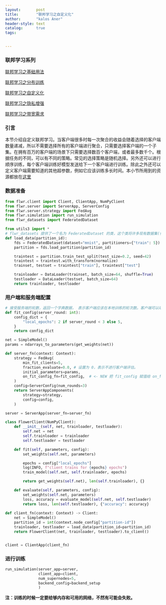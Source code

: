 ```yaml
---
layout:       post
title:        "联邦学习之自定义化"
author:       "kalos Aner"
header-style: text
catalog:      true
tags:
    

---
```


### 联邦学习系列

[联邦学习之基础用法](https://kalosaner.github.io/academic/2024-12-02-%E8%81%94%E9%82%A6%E5%AD%A6%E4%B9%A0%E4%B9%8B%E5%9F%BA%E7%A1%80%E7%94%A8%E6%B3%95/)

[联邦学习之分布训练](https://kalosaner.github.io/academic/2024-12-03-%E8%81%94%E9%82%A6%E5%AD%A6%E4%B9%A0%E4%B9%8B%E5%88%86%E5%B8%83%E8%AE%AD%E7%BB%83/)

[联邦学习之自定义化](https://kalosaner.github.io/academic/2024-12-04-%E8%81%94%E9%82%A6%E5%AD%A6%E4%B9%A0%E4%B9%8B%E8%87%AA%E5%AE%9A%E4%B9%89%E5%8C%96/)

[联邦学习之隐私增强](https://kalosaner.github.io/academic/2024-12-05-%E8%81%94%E9%82%A6%E5%AD%A6%E4%B9%A0%E4%B9%8B%E9%9A%90%E7%A7%81%E5%A2%9E%E5%BC%BA/)

[联邦学习之带宽需求](https://kalosaner.github.io/academic/2024-12-06-%E8%81%94%E9%82%A6%E5%AD%A6%E4%B9%A0%E4%B9%8B%E5%B8%A6%E5%AE%BD%E9%9C%80%E6%B1%82/)

### 引言

本节介绍自定义联邦学习。当客户端很多时每一次聚合的收益会随着选择的客户端数量递减，所以不需要选择所有的客户端进行聚合，只需要选择客户端的一个子集。在拥有百万的客户端的场景下只需要选择数百个客户端，或者最多数千个。根据任务的不同，可以有不同的策略。常见的选择策略是随机选择。另外还可以进行顺序训练，每个客户端训练好模型发送给下一个客户端进行训练。除此之外还可以定义客户端需要知道的其他超参数，例如它应该训练多长时间。本小节所用到的资源都放在[这里](https://github.com/KalosAner/KalosAner.github.io/tree/master/resource/Federated%20Learning/L3)

### 数据准备

```python
from flwr.client import Client, ClientApp, NumPyClient
from flwr.server import ServerApp, ServerConfig
from flwr.server.strategy import FedAvg
from flwr.simulation import run_simulation
from flwr_datasets import FederatedDataset

from utils3 import *
# flwr_datasets 提供了一个名为 FederatedDataset 的类，这个类将许多现有数据集(例如MNIST)进行了分区，允许用户为每个客户端生成小型的训练和测试集。load_data 以一个分区 ID 作为输入，该 ID 指定要加载的数据集分区。此处使用的数据集是 MNIST，被分成了 5 个分区，每个分区按照 80 比 20 的比例分为训练集和测试集，这是通过 train_test_split 实现的。
def load_data(partition_id):
    fds = FederatedDataset(dataset="mnist", partitioners={"train": 5})
    partition = fds.load_partition(partition_id)

    traintest = partition.train_test_split(test_size=0.2, seed=42)
    traintest = traintest.with_transform(normalize)
    trainset, testset = traintest["train"], traintest["test"]

    trainloader = DataLoader(trainset, batch_size=64, shuffle=True)
    testloader = DataLoader(testset, batch_size=64)
    return trainloader, testloader
```

### 用户端和服务端配置

```python
# 接受服务端的轮数，返回一个字典数据， 表示客户端应该在本地训练的轮次数。客户端可以动态的改变本地轮次数，如下代码。
def fit_config(server_round: int):
    config_dict = {
        "local_epochs": 2 if server_round < 3 else 5,
    }
    return config_dict

net = SimpleModel()
params = ndarrays_to_parameters(get_weights(net))

def server_fn(context: Context):
    strategy = FedAvg(
        min_fit_clients=5,
        fraction_evaluate=0.0, # 设置为 0，表示不进行客户端评估。
        initial_parameters=params,
        on_fit_config_fn=fit_config,  # <- NEW 把 fit_config 赋值给 on_fit_config_fn
    )
    config=ServerConfig(num_rounds=3)
    return ServerAppComponents(
        strategy=strategy,
        config=config,
    )

server = ServerApp(server_fn=server_fn)

class FlowerClient(NumPyClient):
    def __init__(self, net, trainloader, testloader):
        self.net = net
        self.trainloader = trainloader
        self.testloader = testloader

    def fit(self, parameters, config):
        set_weights(self.net, parameters)

        epochs = config["local_epochs"]
        log(INFO, f"client trains for {epochs} epochs")
        train_model(self.net, self.trainloader, epochs)

        return get_weights(self.net), len(self.trainloader), {}

    def evaluate(self, parameters, config):
        set_weights(self.net, parameters)
        loss, accuracy = evaluate_model(self.net, self.testloader)
        return loss, len(self.testloader), {"accuracy": accuracy}
    
def client_fn(context: Context) -> Client:
    net = SimpleModel()
    partition_id = int(context.node_config["partition-id"])
    trainloader, testloader = load_data(partition_id=partition_id)
    return FlowerClient(net, trainloader, testloader).to_client()


client = ClientApp(client_fn)
```

### 进行训练

```python
run_simulation(server_app=server,
               client_app=client,
               num_supernodes=5,
               backend_config=backend_setup
               )
```

**注：训练的时候一定要给够内存和可用的网络，不然有可能会失败。**
